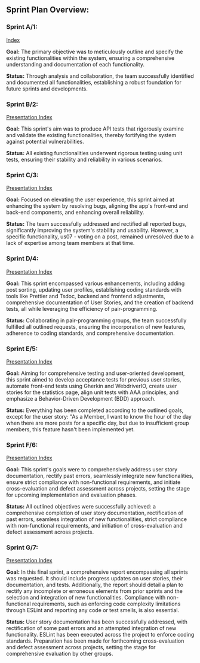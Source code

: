 ## Sprint Plan Overview:

### Sprint A/1:
[Index](../sprintA/readme.md)

**Goal:** The primary objective was to meticulously outline and specify the existing functionalities within the system, ensuring a comprehensive understanding and documentation of each functionality.

**Status:** Through analysis and collaboration, the team successfully identified and documented all functionalities, establishing a robust foundation for future sprints and developments.


### Sprint B/2:
[Presentation Index](../sprintB/presentation/presentation.index.md)

**Goal:** This sprint's aim was to produce API tests that rigorously examine and validate the existing functionalities, thereby fortifying the system against potential vulnerabilities.

**Status:** All existing functionalities underwent rigorous testing using unit tests, ensuring their stability and reliability in various scenarios.


### Sprint C/3:
[Presentation Index](../sprintC/presentation.index.md)

**Goal:** Focused on elevating the user experience, this sprint aimed at enhancing the system by resolving bugs, aligning the app's front-end and back-end components, and enhancing overall reliability.

**Status:** The team successfully addressed and rectified all reported bugs, significantly improving the system's stability and usability. However, a specific functionality, us07 - voting on a post, remained unresolved due to a lack of expertise among team members at that time.

### Sprint D/4:
[Presentation Index](../sprintD/presentation/presentation.index.md)

**Goal:**  This sprint encompassed various enhancements, including adding post sorting, updating user profiles, establishing coding standards with tools like Prettier and Tsdoc, backend and frontend adjustments, comprehensive documentation of User Stories, and the creation of backend tests, all while leveraging the efficiency of pair-programming.

**Status:** Collaborating in pair-programming groups, the team successfully fulfilled all outlined requests, ensuring the incorporation of new features, adherence to coding standards, and comprehensive documentation.

### Sprint E/5:
[Presentation Index](../sprintE/presentation/presentation.index.md)

**Goal:** Aiming for comprehensive testing and user-oriented development, this sprint aimed to develop acceptance tests for previous user stories, automate front-end tests using Gherkin and WebdriverIO, create user stories for the statistics page, align unit tests with AAA principles, and emphasize a Behavior-Driven Development (BDD) approach.

**Status:** Everything has been completed according to the outlined goals, except for the user story: "As a Member, I want to know the hour of the day when there are more posts for a specific day, but due to insufficient group members, this feature hasn't been implemented yet.

### Sprint F/6:
[Presentation Index](../sprintF/presentation/presentation.index.md)

**Goal:** This sprint's goals were to comprehensively address user story documentation, rectify past errors, seamlessly integrate new functionalities, ensure strict compliance with non-functional requirements, and initiate cross-evaluation and defect assessment across projects, setting the stage for upcoming implementation and evaluation phases.

**Status:** All outlined objectives were successfully achieved: a comprehensive completion of user story documentation, rectification of past errors, seamless integration of new functionalities, strict compliance with non-functional requirements, and initiation of cross-evaluation and defect assessment across projects.

### Sprint G/7:
[Presentation Index](../sprintG/readme.md)

**Goal:** In this final sprint, a comprehensive report encompassing all sprints was requested. It should include progress updates on user stories, their documentation, and tests. Additionally, the report should detail a plan to rectify any incomplete or erroneous elements from prior sprints and the selection and integration of new functionalities. Compliance with non-functional requirements, such as enforcing code complexity limitations through ESLint and reporting any code or test smells, is also essential.

**Status:** User story documentation has been successfully addressed, with rectification of some past errors and an attempted integration of new functionality. ESLint has been executed across the project to enforce coding standards. Preparation has been made for forthcoming cross-evaluation and defect assessment across projects, setting the stage for comprehensive evaluation by other groups.



